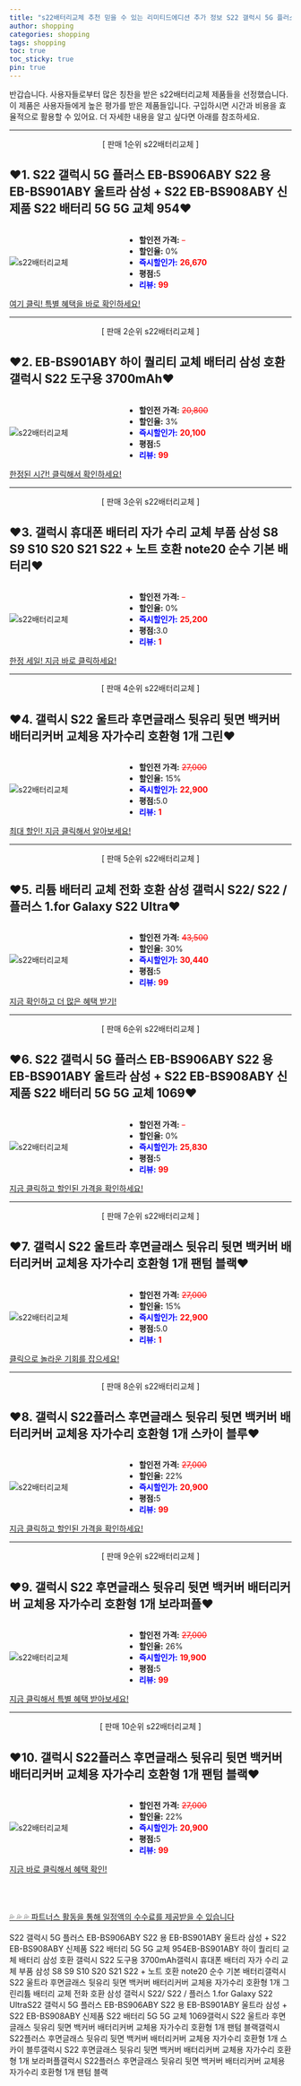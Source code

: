 ```yaml
---
title: "s22배터리교체 추천 믿을 수 있는 리미티드에디션 추가 정보 S22 갤럭시 5G 플러스 EB-BS906ABY"
author: shopping
categories: shopping
tags: shopping
toc: true
toc_sticky: true
pin: true
---
```

반갑습니다. 사용자들로부터 많은 칭찬을 받은 s22배터리교체 제품들을 선정했습니다. 이 제품은 사용자들에게 높은 평가를 받은 제품들입니다. 구입하시면 시간과 비용을 효율적으로 활용할 수 있어요. 더 자세한 내용을 알고 싶다면 아래를 참조하세요.

---
<p class="toplist" style="margin: 0 auto; display: block; width: fit-content;">[ 판매 1순위 s22배터리교체 ]</p>

<h2><strong>❤️1. S22 갤럭시 5G 플러스 EB-BS906ABY S22 용 EB-BS901ABY 울트라 삼성 + S22 EB-BS908ABY 신제품 S22 배터리 5G 5G 교체 954❤️</strong></h2>

<div style="display: flex; align-items: center;">
    <div style="flex: 0.4;">
        <img src="https://thumbnail9.coupangcdn.com/thumbnails/remote/230x230ex/image/vendor_inventory/9382/249d2d9779fa36e3f0f3db176db869e7459dd5b1872dc9be6b8b36f00a5b.jpg" alt="s22배터리교체" style="max-width: 100%;">
    </div>
    <div style="flex: 0.6; margin-left: 10px;">
        <ul>
            <li><strong>할인전 가격:</strong> <del style="color: red;">-</del></li>
            <li><strong>할인율:</strong> 0%</li>
            <li><span style='color:blue'><strong>즉시할인가:</strong></span> <span style='color:red'><strong>26,670</strong></span></li>
            <li><strong>평점:</strong>5</li>
            <li><span style='color:blue'><strong>리뷰:</strong></span> <span style='color:red'><strong>99</strong></span></li>
        </ul>
    </div>
</div>
<div class="center">
    <a href="https://William4Davisa.github.io?lptag=AF9450613&subid=githubio&pageKey=8163372841&traceid=V0-153&itemId=23283383189&vendorItemId=90562980894" class="myButton">
        여기 클릭! 특별 혜택을 바로 확인하세요!
    </a>
</div>


---
<p class="toplist" style="margin: 0 auto; display: block; width: fit-content;">[ 판매 2순위 s22배터리교체 ]</p>

<h2><strong>❤️2. EB-BS901ABY 하이 퀄리티 교체 배터리 삼성 호환 갤럭시 S22 도구용 3700mAh❤️</strong></h2>

<div style="display: flex; align-items: center;">
    <div style="flex: 0.4;">
        <img src="https://thumbnail10.coupangcdn.com/thumbnails/remote/230x230ex/image/vendor_inventory/9ffa/30d59655e9ce9746aad8ca1c06bf856d76645c3077a9ca2e1d1a32e9c6b0.jpg" alt="s22배터리교체" style="max-width: 100%;">
    </div>
    <div style="flex: 0.6; margin-left: 10px;">
        <ul>
            <li><strong>할인전 가격:</strong> <del style="color: red;">20,800</del></li>
            <li><strong>할인율:</strong> 3%</li>
            <li><span style='color:blue'><strong>즉시할인가:</strong></span> <span style='color:red'><strong>20,100</strong></span></li>
            <li><strong>평점:</strong>5</li>
            <li><span style='color:blue'><strong>리뷰:</strong></span> <span style='color:red'><strong>99</strong></span></li>
        </ul>
    </div>
</div>
<div class="center">
    <a href="https://William4Davisa.github.io?lptag=AF9450613&subid=githubio&pageKey=8173692875&traceid=V0-153&itemId=23354329343&vendorItemId=90577514882" class="myButton">
        한정된 시간! 클릭해서 확인하세요!
    </a>
</div>


---
<p class="toplist" style="margin: 0 auto; display: block; width: fit-content;">[ 판매 3순위 s22배터리교체 ]</p>

<h2><strong>❤️3. 갤럭시 휴대폰 배터리 자가 수리 교체 부품 삼성 S8 S9 S10 S20 S21 S22 + 노트 호환 note20 순수 기본 배터리❤️</strong></h2>

<div style="display: flex; align-items: center;">
    <div style="flex: 0.4;">
        <img src="https://thumbnail8.coupangcdn.com/thumbnails/remote/230x230ex/image/vendor_inventory/8be4/f119bf5e80023555c11963098bc3bd7ac0c7c3015cc28b085d07b255aadb.png" alt="s22배터리교체" style="max-width: 100%;">
    </div>
    <div style="flex: 0.6; margin-left: 10px;">
        <ul>
            <li><strong>할인전 가격:</strong> <del style="color: red;">-</del></li>
            <li><strong>할인율:</strong> 0%</li>
            <li><span style='color:blue'><strong>즉시할인가:</strong></span> <span style='color:red'><strong>25,200</strong></span></li>
            <li><strong>평점:</strong>3.0</li>
            <li><span style='color:blue'><strong>리뷰:</strong></span> <span style='color:red'><strong>1</strong></span></li>
        </ul>
    </div>
</div>
<div class="center">
    <a href="https://William4Davisa.github.io?lptag=AF9450613&subid=githubio&pageKey=7434041412&traceid=V0-153&itemId=19315398391&vendorItemId=86429623557" class="myButton">
        한정 세일! 지금 바로 클릭하세요!
    </a>
</div>


---
<p class="toplist" style="margin: 0 auto; display: block; width: fit-content;">[ 판매 4순위 s22배터리교체 ]</p>

<h2><strong>❤️4. 갤럭시 S22 울트라 후면글래스 뒷유리 뒷면 백커버 배터리커버 교체용 자가수리 호환형 1개 그린❤️</strong></h2>

<div style="display: flex; align-items: center;">
    <div style="flex: 0.4;">
        <img src="https://thumbnail9.coupangcdn.com/thumbnails/remote/230x230ex/image/vendor_inventory/31f6/f2e52383b434e48fde0c8871b7ec2a0efa1eb3d786796fb12b64007d6eb2.jpg" alt="s22배터리교체" style="max-width: 100%;">
    </div>
    <div style="flex: 0.6; margin-left: 10px;">
        <ul>
            <li><strong>할인전 가격:</strong> <del style="color: red;">27,000</del></li>
            <li><strong>할인율:</strong> 15%</li>
            <li><span style='color:blue'><strong>즉시할인가:</strong></span> <span style='color:red'><strong>22,900</strong></span></li>
            <li><strong>평점:</strong>5.0</li>
            <li><span style='color:blue'><strong>리뷰:</strong></span> <span style='color:red'><strong>1</strong></span></li>
        </ul>
    </div>
</div>
<div class="center">
    <a href="https://William4Davisa.github.io?lptag=AF9450613&subid=githubio&pageKey=7924832536&traceid=V0-153&itemId=21783544068&vendorItemId=88832275817" class="myButton">
        최대 할인! 지금 클릭해서 알아보세요!
    </a>
</div>


---
<p class="toplist" style="margin: 0 auto; display: block; width: fit-content;">[ 판매 5순위 s22배터리교체 ]</p>

<h2><strong>❤️5. 리튬 배터리 교체 전화 호환 삼성 갤럭시 S22/ S22 / 플러스 1.for Galaxy S22 Ultra❤️</strong></h2>

<div style="display: flex; align-items: center;">
    <div style="flex: 0.4;">
        <img src="https://thumbnail7.coupangcdn.com/thumbnails/remote/230x230ex/image/vendor_inventory/b706/2e639ac536cbf0e647d67c94758df923ea1450db2ec639c97ec3ca028077.png" alt="s22배터리교체" style="max-width: 100%;">
    </div>
    <div style="flex: 0.6; margin-left: 10px;">
        <ul>
            <li><strong>할인전 가격:</strong> <del style="color: red;">43,500</del></li>
            <li><strong>할인율:</strong> 30%</li>
            <li><span style='color:blue'><strong>즉시할인가:</strong></span> <span style='color:red'><strong>30,440</strong></span></li>
            <li><strong>평점:</strong>5</li>
            <li><span style='color:blue'><strong>리뷰:</strong></span> <span style='color:red'><strong>99</strong></span></li>
        </ul>
    </div>
</div>
<div class="center">
    <a href="https://William4Davisa.github.io?lptag=AF9450613&subid=githubio&pageKey=7842014586&traceid=V0-153&itemId=21351102225&vendorItemId=88585082468" class="myButton">
        지금 확인하고 더 많은 혜택 받기!
    </a>
</div>


---
<p class="toplist" style="margin: 0 auto; display: block; width: fit-content;">[ 판매 6순위 s22배터리교체 ]</p>

<h2><strong>❤️6. S22 갤럭시 5G 플러스 EB-BS906ABY S22 용 EB-BS901ABY 울트라 삼성 + S22 EB-BS908ABY 신제품 S22 배터리 5G 5G 교체 1069❤️</strong></h2>

<div style="display: flex; align-items: center;">
    <div style="flex: 0.4;">
        <img src="https://thumbnail9.coupangcdn.com/thumbnails/remote/230x230ex/image/vendor_inventory/335f/f33e7483506289249a8d818ac6dbeb328a1817444849175ba901b5785dcb.jpg" alt="s22배터리교체" style="max-width: 100%;">
    </div>
    <div style="flex: 0.6; margin-left: 10px;">
        <ul>
            <li><strong>할인전 가격:</strong> <del style="color: red;">-</del></li>
            <li><strong>할인율:</strong> 0%</li>
            <li><span style='color:blue'><strong>즉시할인가:</strong></span> <span style='color:red'><strong>25,830</strong></span></li>
            <li><strong>평점:</strong>5</li>
            <li><span style='color:blue'><strong>리뷰:</strong></span> <span style='color:red'><strong>99</strong></span></li>
        </ul>
    </div>
</div>
<div class="center">
    <a href="https://William4Davisa.github.io?lptag=AF9450613&subid=githubio&pageKey=8163372841&traceid=V0-153&itemId=23283383170&vendorItemId=90562980908" class="myButton">
        지금 클릭하고 할인된 가격을 확인하세요!
    </a>
</div>


---
<p class="toplist" style="margin: 0 auto; display: block; width: fit-content;">[ 판매 7순위 s22배터리교체 ]</p>

<h2><strong>❤️7. 갤럭시 S22 울트라 후면글래스 뒷유리 뒷면 백커버 배터리커버 교체용 자가수리 호환형 1개 팬텀 블랙❤️</strong></h2>

<div style="display: flex; align-items: center;">
    <div style="flex: 0.4;">
        <img src="https://thumbnail9.coupangcdn.com/thumbnails/remote/230x230ex/image/vendor_inventory/31f6/f2e52383b434e48fde0c8871b7ec2a0efa1eb3d786796fb12b64007d6eb2.jpg" alt="s22배터리교체" style="max-width: 100%;">
    </div>
    <div style="flex: 0.6; margin-left: 10px;">
        <ul>
            <li><strong>할인전 가격:</strong> <del style="color: red;">27,000</del></li>
            <li><strong>할인율:</strong> 15%</li>
            <li><span style='color:blue'><strong>즉시할인가:</strong></span> <span style='color:red'><strong>22,900</strong></span></li>
            <li><strong>평점:</strong>5.0</li>
            <li><span style='color:blue'><strong>리뷰:</strong></span> <span style='color:red'><strong>1</strong></span></li>
        </ul>
    </div>
</div>
<div class="center">
    <a href="https://William4Davisa.github.io?lptag=AF9450613&subid=githubio&pageKey=7924832536&traceid=V0-153&itemId=21783544066&vendorItemId=88832275815" class="myButton">
        클릭으로 놀라운 기회를 잡으세요!
    </a>
</div>


---
<p class="toplist" style="margin: 0 auto; display: block; width: fit-content;">[ 판매 8순위 s22배터리교체 ]</p>

<h2><strong>❤️8. 갤럭시 S22플러스 후면글래스 뒷유리 뒷면 백커버 배터리커버 교체용 자가수리 호환형 1개 스카이 블루❤️</strong></h2>

<div style="display: flex; align-items: center;">
    <div style="flex: 0.4;">
        <img src="https://thumbnail6.coupangcdn.com/thumbnails/remote/230x230ex/image/vendor_inventory/0217/306d7ab16fdf14ff3e70ff8fc6d75ca8d04805497d7cb31420bc797f0e19.jpg" alt="s22배터리교체" style="max-width: 100%;">
    </div>
    <div style="flex: 0.6; margin-left: 10px;">
        <ul>
            <li><strong>할인전 가격:</strong> <del style="color: red;">27,000</del></li>
            <li><strong>할인율:</strong> 22%</li>
            <li><span style='color:blue'><strong>즉시할인가:</strong></span> <span style='color:red'><strong>20,900</strong></span></li>
            <li><strong>평점:</strong>5</li>
            <li><span style='color:blue'><strong>리뷰:</strong></span> <span style='color:red'><strong>99</strong></span></li>
        </ul>
    </div>
</div>
<div class="center">
    <a href="https://William4Davisa.github.io?lptag=AF9450613&subid=githubio&pageKey=7924836433&traceid=V0-153&itemId=21783583583&vendorItemId=88832314689" class="myButton">
        지금 클릭하고 할인된 가격을 확인하세요!
    </a>
</div>


---
<p class="toplist" style="margin: 0 auto; display: block; width: fit-content;">[ 판매 9순위 s22배터리교체 ]</p>

<h2><strong>❤️9. 갤럭시 S22 후면글래스 뒷유리 뒷면 백커버 배터리커버 교체용 자가수리 호환형 1개 보라퍼플❤️</strong></h2>

<div style="display: flex; align-items: center;">
    <div style="flex: 0.4;">
        <img src="https://thumbnail10.coupangcdn.com/thumbnails/remote/230x230ex/image/vendor_inventory/4a6a/21b03ef28d39dc99036a2beb4bac60474d6a954160dba899ca3e265fc4df.jpg" alt="s22배터리교체" style="max-width: 100%;">
    </div>
    <div style="flex: 0.6; margin-left: 10px;">
        <ul>
            <li><strong>할인전 가격:</strong> <del style="color: red;">27,000</del></li>
            <li><strong>할인율:</strong> 26%</li>
            <li><span style='color:blue'><strong>즉시할인가:</strong></span> <span style='color:red'><strong>19,900</strong></span></li>
            <li><strong>평점:</strong>5</li>
            <li><span style='color:blue'><strong>리뷰:</strong></span> <span style='color:red'><strong>99</strong></span></li>
        </ul>
    </div>
</div>
<div class="center">
    <a href="https://William4Davisa.github.io?lptag=AF9450613&subid=githubio&pageKey=7924826674&traceid=V0-153&itemId=21783494654&vendorItemId=88832226637" class="myButton">
        지금 클릭해서 특별 혜택 받아보세요!
    </a>
</div>


---
<p class="toplist" style="margin: 0 auto; display: block; width: fit-content;">[ 판매 10순위 s22배터리교체 ]</p>

<h2><strong>❤️10. 갤럭시 S22플러스 후면글래스 뒷유리 뒷면 백커버 배터리커버 교체용 자가수리 호환형 1개 팬텀 블랙❤️</strong></h2>

<div style="display: flex; align-items: center;">
    <div style="flex: 0.4;">
        <img src="https://thumbnail6.coupangcdn.com/thumbnails/remote/230x230ex/image/vendor_inventory/0217/306d7ab16fdf14ff3e70ff8fc6d75ca8d04805497d7cb31420bc797f0e19.jpg" alt="s22배터리교체" style="max-width: 100%;">
    </div>
    <div style="flex: 0.6; margin-left: 10px;">
        <ul>
            <li><strong>할인전 가격:</strong> <del style="color: red;">27,000</del></li>
            <li><strong>할인율:</strong> 22%</li>
            <li><span style='color:blue'><strong>즉시할인가:</strong></span> <span style='color:red'><strong>20,900</strong></span></li>
            <li><strong>평점:</strong>5</li>
            <li><span style='color:blue'><strong>리뷰:</strong></span> <span style='color:red'><strong>99</strong></span></li>
        </ul>
    </div>
</div>
<div class="center">
    <a href="https://William4Davisa.github.io?lptag=AF9450613&subid=githubio&pageKey=7924836433&traceid=V0-153&itemId=21783583578&vendorItemId=88832314680" class="myButton">
        지금 바로 클릭해서 혜택 확인!
    </a>
</div>

<br><br><br>[💦 💦 💦 파트너스 활동을 통해 일정액의 수수료를 제공받을 수 있습니다](https://link.coupang.com/a/bcpT2c)<br><br>S22 갤럭시 5G 플러스 EB-BS906ABY S22 용 EB-BS901ABY 울트라 삼성 + S22 EB-BS908ABY 신제품 S22 배터리 5G 5G 교체 954EB-BS901ABY 하이 퀄리티 교체 배터리 삼성 호환 갤럭시 S22 도구용 3700mAh갤럭시 휴대폰 배터리 자가 수리 교체 부품 삼성 S8 S9 S10 S20 S21 S22 + 노트 호환 note20 순수 기본 배터리갤럭시 S22 울트라 후면글래스 뒷유리 뒷면 백커버 배터리커버 교체용 자가수리 호환형 1개 그린리튬 배터리 교체 전화 호환 삼성 갤럭시 S22/ S22 / 플러스 1.for Galaxy S22 UltraS22 갤럭시 5G 플러스 EB-BS906ABY S22 용 EB-BS901ABY 울트라 삼성 + S22 EB-BS908ABY 신제품 S22 배터리 5G 5G 교체 1069갤럭시 S22 울트라 후면글래스 뒷유리 뒷면 백커버 배터리커버 교체용 자가수리 호환형 1개 팬텀 블랙갤럭시 S22플러스 후면글래스 뒷유리 뒷면 백커버 배터리커버 교체용 자가수리 호환형 1개 스카이 블루갤럭시 S22 후면글래스 뒷유리 뒷면 백커버 배터리커버 교체용 자가수리 호환형 1개 보라퍼플갤럭시 S22플러스 후면글래스 뒷유리 뒷면 백커버 배터리커버 교체용 자가수리 호환형 1개 팬텀 블랙